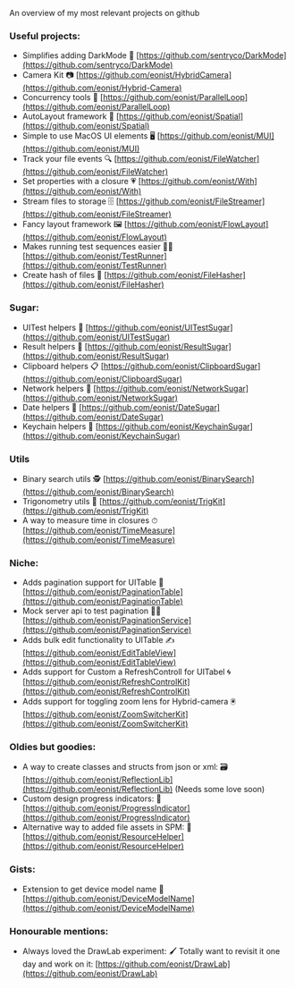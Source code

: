An overview of my most relevant projects on github <!--more-->

### Useful projects:
- Simplifies adding DarkMode 🔦 [https://github.com/sentryco/DarkMode](https://github.com/sentryco/DarkMode)
- Camera Kit 📷 [https://github.com/eonist/HybridCamera](https://github.com/eonist/Hybrid-Camera)
- Concurrency tools 💞 [https://github.com/eonist/ParallelLoop](https://github.com/eonist/ParallelLoop)
- AutoLayout framework 📏 [https://github.com/eonist/Spatial](https://github.com/eonist/Spatial)
- Simple to use MacOS UI elements 🖥 [https://github.com/eonist/MUI](https://github.com/eonist/MUI)
- Track your file events 🔍 [https://github.com/eonist/FileWatcher](https://github.com/eonist/FileWatcher)
- Set properties with a closure 💗 [https://github.com/eonist/With](https://github.com/eonist/With)
- Stream files to storage 🗄 [https://github.com/eonist/FileStreamer](https://github.com/eonist/FileStreamer)
- Fancy layout framework 🖼 [https://github.com/eonist/FlowLayout](https://github.com/eonist/FlowLayout)
- Makes running test sequences easier 🏃‍♂️ [https://github.com/eonist/TestRunner](https://github.com/eonist/TestRunner)
- Create hash of files 🧬 [https://github.com/eonist/FileHasher](https://github.com/eonist/FileHasher)

### Sugar:
- UITest helpers 🧪 [https://github.com/eonist/UITestSugar](https://github.com/eonist/UITestSugar)
- Result helpers 🔸 [https://github.com/eonist/ResultSugar](https://github.com/eonist/ResultSugar)
- Clipboard helpers 📋 [https://github.com/eonist/ClipboardSugar](https://github.com/eonist/ClipboardSugar)
- Network helpers 🔌 [https://github.com/eonist/NetworkSugar](https://github.com/eonist/NetworkSugar)
- Date helpers 📆 [https://github.com/eonist/DateSugar](https://github.com/eonist/DateSugar)
- Keychain helpers 🔑 [https://github.com/eonist/KeychainSugar](https://github.com/eonist/KeychainSugar)

### Utils
- Binary search utils 🕵️ [https://github.com/eonist/BinarySearch](https://github.com/eonist/BinarySearch)
- Trigonometry utils 📐 [https://github.com/eonist/TrigKit](https://github.com/eonist/TrigKit)
- A way to measure time in closures ⏱ [https://github.com/eonist/TimeMeasure](https://github.com/eonist/TimeMeasure)

### Niche:
- Adds pagination support for UITable 📜 [https://github.com/eonist/PaginationTable](https://github.com/eonist/PaginationTable)
- Mock server api to test pagination 👨‍🔬 [https://github.com/eonist/PaginationService](https://github.com/eonist/PaginationService)
- Adds bulk edit functionality to UITable ✍️ [https://github.com/eonist/EditTableView](https://github.com/eonist/EditTableView)
- Adds support for Custom a RefreshControll for UITabel 🌀 [https://github.com/eonist/RefreshControlKit](https://github.com/eonist/RefreshControlKit)
- Adds support for toggling zoom lens for Hybrid-camera 🖲 [https://github.com/eonist/ZoomSwitcherKit](https://github.com/eonist/ZoomSwitcherKit)

### Oldies but goodies:
- A way to create classes and structs from json or xml: 🗃 [https://github.com/eonist/ReflectionLib](https://github.com/eonist/ReflectionLib)  (Needs some love soon)
- Custom design progress indicators: 🎨 [https://github.com/eonist/ProgressIndicator](https://github.com/eonist/ProgressIndicator)
- Alternative way to added file assets in SPM: 🎒 [https://github.com/eonist/ResourceHelper](https://github.com/eonist/ResourceHelper)

### Gists:
- Extension to get device model name 📱 [https://github.com/eonist/DeviceModelName](https://github.com/eonist/DeviceModelName)

### Honourable mentions:
- Always loved the DrawLab experiment: 🖌 Totally want to revisit it one day and work on it:
[https://github.com/eonist/DrawLab](https://github.com/eonist/DrawLab)
